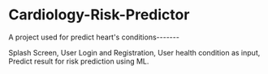 # Cardiology-Risk-Predictor
A project used for predict heart's conditions-------

Splash Screen,
User Login and Registration,
User health condition as input,
Predict result for risk prediction using ML.
